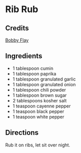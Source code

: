 # Rib Rub

## Credits

[Bobby Flay](http://www.geniuskitchen.com/recipe/bobby-flays-rib-rub-353302#activity-feed)

## Ingredients

- 1 tablespoon cumin
- 1 tablespoon paprika
- 1 tablespoon granulated garlic
- 1 tablespoon granulated onion
- 1 tablespoon chili powder
- 1 tablespoon brown sugar
- 2 tablespoons kosher salt
- 1 teaspoon cayenne pepper
- 1 teaspoon black pepper
- 1 teaspoon white pepper

## Directions

Rub it on ribs, let sit over night.


